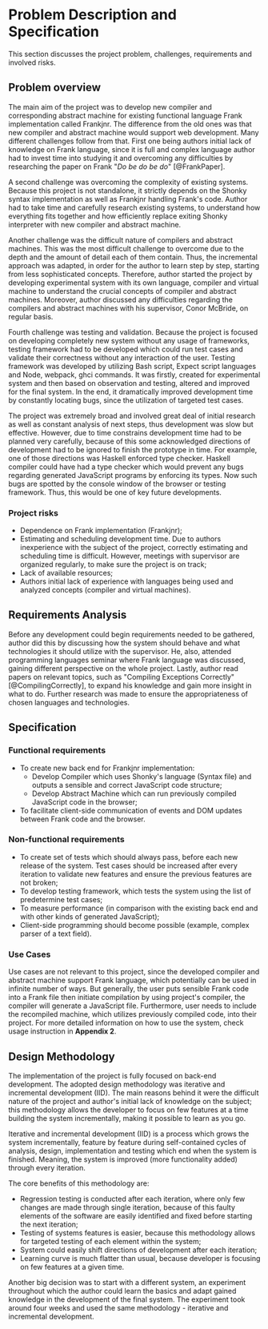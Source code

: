 # Problem Description and Specification

This section discusses the project problem, challenges, requirements and involved risks.

## Problem overview

The main aim of the project was to develop new compiler and corresponding abstract machine for existing
functional language Frank implementation called Frankjnr. The difference from the old ones was that new
compiler and abstract machine would support web development. Many different challenges follow from that.
First one being authors initial lack of knowledge on Frank language, since it is full and complex 
language author had to invest time into studying it and overcoming any difficulties by researching the
paper on Frank "*Do be do be do*" [@FrankPaper].


A second challenge was overcoming the complexity of existing systems. Because this project is not
standalone, it strictly depends on the Shonky syntax implementation as well as Frankjnr handling Frank's 
code. Author had to take time and carefully research existing systems, to understand how everything fits
together and how efficiently replace exiting Shonky interpreter with new compiler and abstract machine.


Another challenge was the difficult nature of compilers and abstract machines. This was the most difficult
challenge to overcome due to the depth and the amount of detail each of them contain. Thus, the incremental
approach was adapted, in order for the author to learn step by step, starting from less sophisticated concepts.
Therefore, author started the project by developing experimental system with its own language, compiler and
virtual machine to understand the crucial concepts of compiler and abstract machines. Moreover, author 
discussed any difficulties regarding the compilers and abstract machines with his supervisor, Conor McBride,
on regular basis.  

Fourth challenge was testing and validation. Because the project is focused on developing completely new
system without any usage of frameworks, testing framework had to be developed which could run test cases
and validate their correctness without any interaction of the user. Testing framework was developed by
utilizing Bash script, Expect script languages and Node, webpack, ghci commands. It was firstly,
created for experimental system and then based on observation and testing, altered and improved
for the final system. In the end, it dramatically improved development time by constantly locating bugs,
since the utilization of targeted test cases.

The project was extremely broad and involved great deal of initial research as well as constant analysis
of next 
steps, thus development was slow but effective. However, due to time constrains development time had to be
planned very carefully, because of this some acknowledged directions of development had to be ignored to
finish the prototype in time. For example, one of those directions was Haskell enforced type checker. 
Haskell compiler could have had a type checker which would prevent any bugs regarding generated
JavaScript programs by enforcing its types. Now such bugs are spotted by the console window of the browser
or testing framework. Thus, this would be one of key future developments.

### Project risks 

* Dependence on Frank implementation (Frankjnr);
* Estimating and scheduling development time. Due to authors inexperience with the subject of the project,
  correctly
  estimating and scheduling time is difficult. However, meetings with supervisor are organized
  regularly, to make sure the project is on track;
* Lack of available resources;
* Authors initial lack of experience with languages being used and analyzed concepts 
  (compiler and virtual machines).


## Requirements Analysis

Before any development could begin requirements needed to be gathered, author did this by discussing 
how the system should behave and what technologies it should utilize with the supervisor. He, also,
attended programming languages seminar where Frank language was discussed, gaining different perspective
on the whole project. Lastly, author read papers on relevant topics, such as "Compiling Exceptions
Correctly" [@CompilingCorrectly], to expand his knowledge and gain more insight in what to do.
Further research was made to ensure the appropriateness of chosen languages and technologies. 


## Specification

### Functional requirements

* To create new back end for Frankjnr implementation:
    + Develop Compiler which uses Shonky's language (Syntax file) and outputs a sensible and correct
      JavaScript code structure;
    + Develop Abstract Machine which can run previously compiled JavaScript code in the browser;
* To facilitate client-side communication of events and DOM updates between Frank code and the browser.


### Non-functional requirements

* To create set of tests which should always pass, before each new release of the system. Test cases 
  should be increased after every iteration to validate new features and ensure the previous features are
  not broken;
* To develop testing framework, which tests the system using the list of predetermine test cases;
* To measure performance (in comparison with the existing back end and with other kinds of generated 
  JavaScript);
* Client-side programming should become possible (example, complex parser of a text field).

### Use Cases

Use cases are not relevant to this project, since the developed compiler and abstract machine 
support Frank language, which potentially can be used in infinite number of ways. But generally, 
the user puts sensible Frank code into a Frank file then initiate compilation by using project's compiler,
the compiler will generate a JavaScript file. Furthermore,
user needs to include the recompiled machine, which utilizes previously compiled code, into
their project.
For more detailed information on how to use the system, check usage instruction in **Appendix 2**. 

## Design Methodology

The implementation of the project is fully focused on back-end development. The adopted design methodology
was iterative and incremental development (IID). The main reasons behind it were the difficult nature of
the project and author's initial lack of knowledge on the subject; this methodology allows the
developer to focus on few features at a time building the system incrementally, making it possible
to learn as you go.  

Iterative and incremental development (IID) is a process which grows the system incrementally, feature by
feature during self-contained cycles of analysis, design, implementation and testing which end when
the system is finished. Meaning, the system is improved (more functionality added) through every
iteration.

The core benefits of this methodology are:

* Regression testing is conducted after each iteration, where only few changes are made through single
iteration, because of this faulty elements of the software are easily identified and fixed before starting
the next iteration;
* Testing of systems features is easier, because this methodology allows for targeted testing 
of each element within the system;
* System could easily shift directions of development after each iteration;
* Learning curve is much flatter than usual, because developer is focusing on few features at a given time.

Another big decision was to start with a different system, an experiment throughout which the author could
learn the basics and adapt gained knowledge in the development of the final system. The experiment took
around four weeks and used the same methodology - iterative and incremental development.
